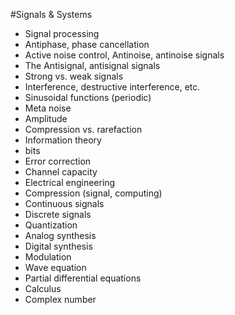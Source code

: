 #Signals & Systems
* Signal processing
* Antiphase, phase cancellation
* Active noise control, Antinoise, antinoise signals
* The Antisignal, antisignal signals
* Strong vs. weak signals
* Interference, destructive interference, etc.
* Sinusoidal functions (periodic)
* Meta noise
* Amplitude
* Compression vs. rarefaction
* Information theory
* bits
* Error correction
* Channel capacity
* Electrical engineering
* Compression (signal, computing)
* Continuous signals
* Discrete signals
* Quantization
* Analog synthesis
* Digital synthesis
* Modulation
* Wave equation
* Partial differential equations
* Calculus
* Complex number
